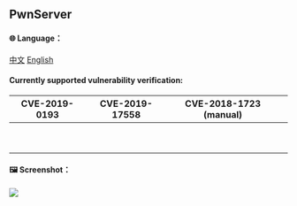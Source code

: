 

## PwnServer

#### 🌐️ Language：

[中文](https://github.com/ixiniansec/pwnserver/blob/main/docs/README_ZH.md) 	[English](https://github.com/ixiniansec/pwnserver/blob/main/docs/README_EN.md)



#### Currently supported vulnerability verification:

| CVE-2019-0193 | CVE-2019-17558 | CVE-2018-1723 (manual) |      |
| ------------- | -------------- | ---------------------- | ---- |
|               |                |                        |      |
|               |                |                        |      |
|               |                |                        |      |
|               |                |                        |      |
|               |                |                        |      |
|               |                |                        |      |
|               |                |                        |      |
|               |                |                        |      |
|               |                |                        |      |

#### 🖼 Screenshot：

![](https://i.imgur.com/Rqdx6ra.png)

